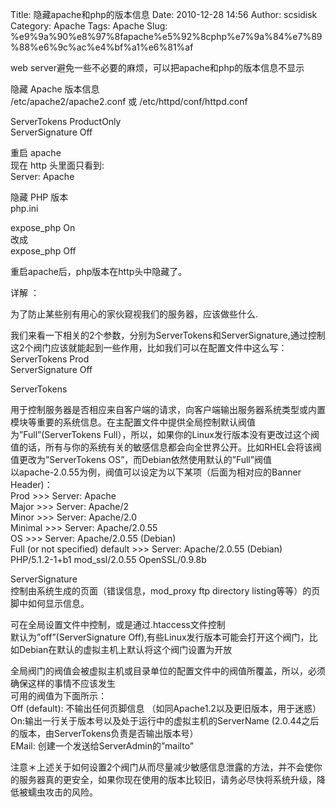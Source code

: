 Title: 隐藏apache和php的版本信息
Date: 2010-12-28 14:56
Author: scsidisk
Category: Apache
Tags: Apache
Slug: %e9%9a%90%e8%97%8fapache%e5%92%8cphp%e7%9a%84%e7%89%88%e6%9c%ac%e4%bf%a1%e6%81%af

web server避免一些不必要的麻烦，可以把apache和php的版本信息不显示

隐藏 Apache 版本信息  
/etc/apache2/apache2.conf 或 /etc/httpd/conf/httpd.conf

ServerTokens ProductOnly  
ServerSignature Off

重启 apache  
现在 http 头里面只看到:  
Server: Apache

隐藏 PHP 版本  
php.ini

expose\_php On  
改成  
expose\_php Off

重启apache后，php版本在http头中隐藏了。

详解 ：

为了防止某些别有用心的家伙窥视我们的服务器，应该做些什么.  

我们来看一下相关的2个参数，分别为ServerTokens和ServerSignature,通过控制这2个阀门应该就能起到一些作用，比如我们可以在配置文件中这么写：  
ServerTokens Prod  
ServerSignature Off

ServerTokens  

用于控制服务器是否相应来自客户端的请求，向客户端输出服务器系统类型或内置模块等重要的系统信息。在主配置文件中提供全局控制默认阀值为”Full”(ServerTokens
Full），所以，如果你的Linux发行版本没有更改过这个阀值的话，所有与你的系统有关的敏感信息都会向全世界公开。比如RHEL会将该阀值更改为”ServerTokens
OS”，而Debian依然使用默认的”Full”阀值  
以apache-2.0.55为例，阀值可以设定为以下某项（后面为相对应的Banner
Header)：  
Prod \>\>\> Server: Apache  
Major \>\>\> Server: Apache/2  
Minor \>\>\> Server: Apache/2.0  
Minimal \>\>\> Server: Apache/2.0.55  
OS \>\>\> Server: Apache/2.0.55 (Debian)  
Full (or not specified) default \>\>\> Server: Apache/2.0.55 (Debian)
PHP/5.1.2-1+b1 mod\_ssl/2.0.55 OpenSSL/0.9.8b

ServerSignature  
控制由系统生成的页面（错误信息，mod\_proxy ftp directory
listing等等）的页脚中如何显示信息。

可在全局设置文件中控制，或是通过.htaccess文件控制  
默认为”off”(ServerSignature
Off),有些Linux发行版本可能会打开这个阀门，比如Debian在默认的虚拟主机上默认将这个阀门设置为开放  

全局阀门的阀值会被虚拟主机或目录单位的配置文件中的阀值所覆盖，所以，必须确保这样的事情不应该发生  
可用的阀值为下面所示：  
Off (default): 不输出任何页脚信息
（如同Apache1.2以及更旧版本，用于迷惑）  
On:输出一行关于版本号以及处于运行中的虚拟主机的ServerName
(2.0.44之后的版本，由ServerTokens负责是否输出版本号）  
EMail: 创建一个发送给ServerAdmin的”mailto”

注意＊上述关于如何设置2个阀门从而尽量减少敏感信息泄露的方法，并不会使你的服务器真的更安全，如果你现在使用的版本比较旧，请务必尽快将系统升级，降低被蠕虫攻击的风险。
